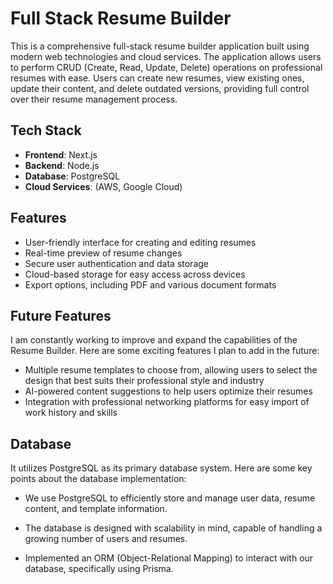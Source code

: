 # Full Stack Resume Builder

This is a comprehensive full-stack resume builder application built using modern web technologies and cloud services. The application allows users to perform CRUD (Create, Read, Update, Delete) operations on professional resumes with ease. Users can create new resumes, view existing ones, update their content, and delete outdated versions, providing full control over their resume management process.

## Tech Stack

- **Frontend**: Next.js
- **Backend**: Node.js
- **Database**: PostgreSQL
- **Cloud Services**: (AWS, Google Cloud)

## Features

- User-friendly interface for creating and editing resumes
- Real-time preview of resume changes
- Secure user authentication and data storage
- Cloud-based storage for easy access across devices
- Export options, including PDF and various document formats

## Future Features

I am constantly working to improve and expand the capabilities of the Resume Builder. Here are some exciting features I plan to add in the future:

- Multiple resume templates to choose from, allowing users to select the design that best suits their professional style and industry
- AI-powered content suggestions to help users optimize their resumes
- Integration with professional networking platforms for easy import of work history and skills

## Database

It utilizes PostgreSQL as its primary database system. Here are some key points about the database implementation:

- We use PostgreSQL to efficiently store and manage user data, resume content, and template information.

- The database is designed with scalability in mind, capable of handling a growing number of users and resumes.

- Implemented an ORM (Object-Relational Mapping) to interact with our database, specifically using Prisma.
